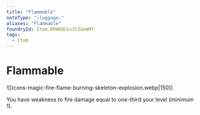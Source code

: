 ```yaml
---
title: "Flammable"
noteType: ":luggage:"
aliases: "Flammable"
foundryId: Item.RRW6QCes3lZGeW9T
tags:
  - Item
---
```


# Flammable
![[icons-magic-fire-flame-burning-skeleton-explosion.webp|150]]

You have weakness to fire damage equal to one-third your level (minimum 1).
